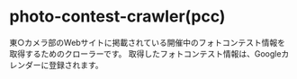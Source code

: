 # photo-contest-crawler(pcc)

東○カメラ部のWebサイトに掲載されている開催中のフォトコンテスト情報を取得するためのクローラーです。
取得したフォトコンテスト情報は、Googleカレンダーに登録されます。
